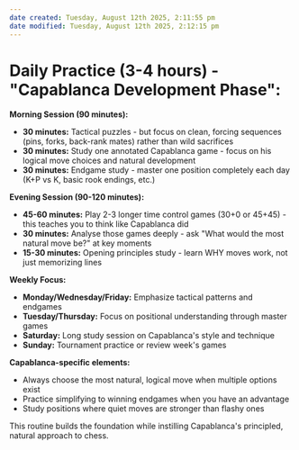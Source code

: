 ```yaml
---
date created: Tuesday, August 12th 2025, 2:11:55 pm
date modified: Tuesday, August 12th 2025, 2:12:15 pm
---
```


# Daily Practice (3-4 hours) - "Capablanca Development Phase":

**Morning Session (90 minutes):**
- **30 minutes:** Tactical puzzles - but focus on clean, forcing sequences (pins, forks, back-rank mates) rather than wild sacrifices
- **30 minutes:** Study one annotated Capablanca game - focus on his logical move choices and natural development
- **30 minutes:** Endgame study - master one position completely each day (K+P vs K, basic rook endings, etc.)

**Evening Session (90-120 minutes):**

- **45-60 minutes:** Play 2-3 longer time control games (30+0 or 45+45) - this teaches you to think like Capablanca did
- **30 minutes:** Analyse those games deeply - ask "What would the most natural move be?" at key moments
- **15-30 minutes:** Opening principles study - learn WHY moves work, not just memorizing lines

**Weekly Focus:**

- **Monday/Wednesday/Friday:** Emphasize tactical patterns and endgames
- **Tuesday/Thursday:** Focus on positional understanding through master games
- **Saturday:** Long study session on Capablanca's style and technique
- **Sunday:** Tournament practice or review week's games

**Capablanca-specific elements:**

- Always choose the most natural, logical move when multiple options exist
- Practice simplifying to winning endgames when you have an advantage
- Study positions where quiet moves are stronger than flashy ones

This routine builds the foundation while instilling Capablanca's principled, natural approach to chess.
